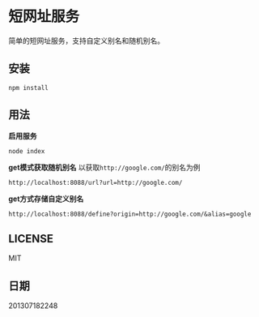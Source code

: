 # 短网址服务

简单的短网址服务，支持自定义别名和随机别名。

## 安装

```
npm install
```

## 用法

**启用服务** 

```
node index
```

**get模式获取随机别名** 以获取`http://google.com/`的别名为例

```
http://localhost:8088/url?url=http://google.com/
```

**get方式存储自定义别名** 

```
http://localhost:8088/define?origin=http://google.com/&alias=google
```

## LICENSE

MIT

## 日期
201307182248